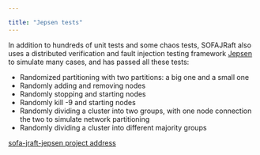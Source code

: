 ```yaml
---

title: "Jepsen tests"
---
```


In addition to hundreds of unit tests and some chaos tests, SOFAJRaft also uses a distributed verification and fault injection testing framework [Jepsen](https://github.com/jepsen-io/jepsen) to simulate many cases, and has passed all these tests:

- Randomized partitioning with two partitions: a big one and a small one
- Randomly adding and removing nodes
- Randomly stopping and starting nodes
- Randomly kill -9 and starting nodes
- Randomly dividing a cluster into two groups, with one node connection the two to simulate network partitioning
- Randomly dividing a cluster into different majority groups

[sofa-jraft-jepsen project address](https://github.com/sofastack/sofa-jraft-jepsen)
